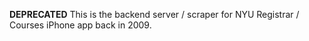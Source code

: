 **DEPRECATED** This is the backend server / scraper for NYU Registrar / Courses iPhone app back in 2009. 
